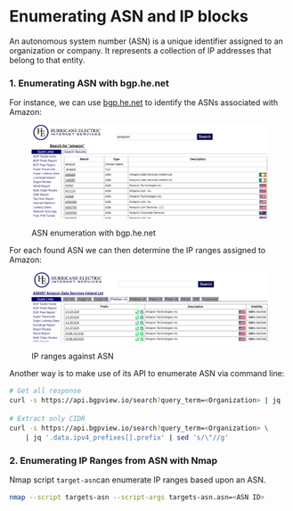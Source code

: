 # Enumerating ASN and IP blocks

An autonomous system number (ASN) is a unique identifier assigned to an organization or company. It represents a collection of IP addresses that belong to that entity.&#x20;

### 1. Enumerating ASN with bgp.he.net

For instance, we can use [bgp.he.net](https://bgp.he.net) to identify the ASNs associated with Amazon:

<figure><img src="../../.gitbook/assets/image (3).png" alt=""><figcaption><p>ASN enumeration with bgp.he.net</p></figcaption></figure>

For each found ASN we can then determine the IP ranges assigned to Amazon:

<figure><img src="../../.gitbook/assets/image (1) (1).png" alt=""><figcaption><p>IP ranges against ASN</p></figcaption></figure>

Another way is to make use of its API to enumerate ASN via command line:

```bash
# Get all response
curl -s https://api.bgpview.io/search?query_term=<Organization> | jq

# Extract only CIDR
curl -s https://api.bgpview.io/search?query_term=<Organization> \
    | jq '.data.ipv4_prefixes[].prefix' | sed 's/\"//g'
```

### 2. Enumerating IP Ranges from ASN with Nmap

Nmap script `target-asn`can enumerate IP ranges based upon an ASN.

```bash
nmap --script targets-asn --script-args targets-asn.asn=<ASN ID>
```




